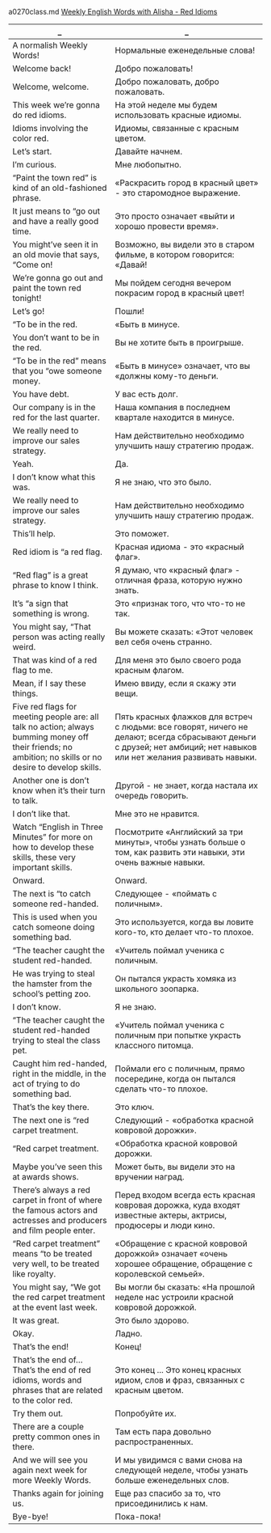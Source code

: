 a0270class.md
[Weekly English Words with Alisha - Red Idioms](https://www.youtube.com/watch?v=rCKn7tuE6dI)





_|_
--|--
A normalish Weekly Words!|Нормальные еженедельные слова!
Welcome back!|Добро пожаловать!
Welcome, welcome.|Добро пожаловать, добро пожаловать.
This week we’re gonna do red idioms.|На этой неделе мы будем использовать красные идиомы.
Idioms involving the color red.|Идиомы, связанные с красным цветом.
Let’s start.|Давайте начнем.
I’m curious.|Мне любопытно.
“Paint the town red” is kind of an old-fashioned phrase.|«Раскрасить город в красный цвет» - это старомодное выражение.
It just means to “go out and have a really good time.|Это просто означает «выйти и хорошо провести время».
You might’ve seen it in an old movie that says, “Come on!|Возможно, вы видели это в старом фильме, в котором говорится: «Давай!
We’re gonna go out and paint the town red tonight!|Мы пойдем сегодня вечером покрасим город в красный цвет!
Let’s go!|Пошли!
“To be in the red.|«Быть ​​в минусе.
You don’t want to be in the red.|Вы не хотите быть в проигрыше.
“To be in the red” means that you “owe someone money.|«Быть ​​в минусе» означает, что вы «должны кому-то деньги.
You have debt.|У вас есть долг.
Our company is in the red for the last quarter.|Наша компания в последнем квартале находится в минусе.
We really need to improve our sales strategy.|Нам действительно необходимо улучшить нашу стратегию продаж.
Yeah.|Да.
I don’t know what this was.|Я не знаю, что это было.
We really need to improve our sales strategy.|Нам действительно необходимо улучшить нашу стратегию продаж.
This’ll help.|Это поможет.
Red idiom is “a red flag.|Красная идиома - это «красный флаг».
“Red flag” is a great phrase to know I think.|Я думаю, что «красный флаг» - отличная фраза, которую нужно знать.
It’s “a sign that something is wrong.|Это «признак того, что что-то не так.
You might say, “That person was acting really weird.|Вы можете сказать: «Этот человек вел себя очень странно.
That was kind of a red flag to me.|Для меня это было своего рода красным флагом.
Mean, if I say these things.|Имею ввиду, если я скажу эти вещи.
Five red flags for meeting people are: all talk no action; always bumming money off their friends; no ambition; no skills or no desire to develop skills.|Пять красных флажков для встреч с людьми: все говорят, ничего не делают; всегда сбрасывают деньги с друзей; нет амбиций; нет навыков или нет желания развивать навыки.
Another one is don’t know when it’s their turn to talk.|Другой - не знает, когда настала их очередь говорить.
I don’t like that.|Мне это не нравится.
Watch “English in Three Minutes” for more on how to develop these skills, these very important skills.|Посмотрите «Английский за три минуты», чтобы узнать больше о том, как развить эти навыки, эти очень важные навыки.
Onward.|Onward.
The next is “to catch someone red-handed.|Следующее - «поймать с поличным».
This is used when you catch someone doing something bad.|Это используется, когда вы ловите кого-то, кто делает что-то плохое.
“The teacher caught the student red-handed.|«Учитель поймал ученика с поличным.
He was trying to steal the hamster from the school’s petting zoo.|Он пытался украсть хомяка из школьного зоопарка.
I don’t know.|Я не знаю.
“The teacher caught the student red-handed trying to steal the class pet.|«Учитель поймал ученика с поличным при попытке украсть классного питомца.
Caught him red-handed, right in the middle, in the act of trying to do something bad.|Поймали его с поличным, прямо посередине, когда он пытался сделать что-то плохое.
That’s the key there.|Это ключ.
The next one is “red carpet treatment.|Следующий - «обработка красной ковровой дорожки».
“Red carpet treatment.|«Обработка красной ковровой дорожки.
Maybe you’ve seen this at awards shows.|Может быть, вы видели это на вручении наград.
There’s always a red carpet in front of where the famous actors and actresses and producers and film people enter.|Перед входом всегда есть красная ковровая дорожка, куда входят известные актеры, актрисы, продюсеры и люди кино.
“Red carpet treatment” means “to be treated very well, to be treated like royalty.|«Обращение с красной ковровой дорожкой» означает «очень хорошее обращение, обращение с королевской семьей».
You might say, “We got the red carpet treatment at the event last week.|Вы могли бы сказать: «На прошлой неделе нас устроили красной ковровой дорожкой.
It was great.|Это было здорово.
Okay.|Ладно.
That’s the end!|Конец!
That’s the end of… That’s the end of red idioms, words and phrases that are related to the color red.|Это конец ... Это конец красных идиом, слов и фраз, связанных с красным цветом.
Try them out.|Попробуйте их.
There are a couple pretty common ones in there.|Там есть пара довольно распространенных.
And we will see you again next week for more Weekly Words.|И мы увидимся с вами снова на следующей неделе, чтобы узнать больше еженедельных слов.
Thanks again for joining us.|Еще раз спасибо за то, что присоединились к нам.
Bye-bye!|Пока-пока!
